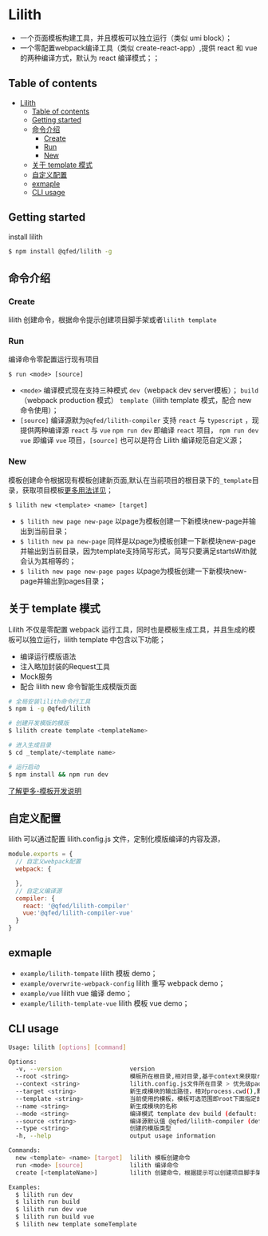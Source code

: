 # Lilith

- 一个页面模板构建工具，并且模板可以独立运行（类似 umi block）；
- 一个零配置webpack编译工具（类似 create-react-app）,提供 react 和 vue 的两种编译方式，默认为 react 编译模式；；

## Table of contents

- [Lilith](#lilith)
  - [Table of contents](#table-of-contents)
  - [Getting started](#getting-started)
  - [命令介绍](#%e5%91%bd%e4%bb%a4%e4%bb%8b%e7%bb%8d)
    - [Create](#create)
    - [Run](#run)
    - [New](#new)
  - [关于 template 模式](#%e5%85%b3%e4%ba%8e-template-%e6%a8%a1%e5%bc%8f)
  - [自定义配置](#%e8%87%aa%e5%ae%9a%e4%b9%89%e9%85%8d%e7%bd%ae)
  - [exmaple](#exmaple)
  - [CLI usage](#cli-usage)
  
## Getting started

install lilith

```bash
$ npm install @qfed/lilith -g
```

## 命令介绍

### Create

lilith 创建命令，根据命令提示创建项目脚手架或者`lilith template`


### Run 

编译命令零配置运行现有项目

`$ run <mode> [source]`   

- `<mode>` 编译模式现在支持三种模式 `dev`（webpack dev server模板）； `build`（webpack production 模式） `template`（lilith template 模式，配合 new 命令使用）；
- `[source]` 编译源默为`@qfed/lilith-compiler` 支持 `react` 与 `typescript` ，现提供两种编译源 `react` 与 `vue` `npm run dev` 即编译 `react` 项目， `npm run dev vue` 即编译 `vue` 项目，`[source]` 也可以是符合 Lilith 编译规范自定义源；



### New

模板创建命令根据现有模板创建新页面,默认在当前项目的根目录下的`_template`目录，获取项目模板[更多用法详见](https://github.com/advence-liz/quickly-template)；

`$ lilith new <template> <name> [target]`

- `$ lilith new page new-page` 以page为模板创建一下新模块new-page并输出到当前目录；
- `$ lilith new pa new-page` 同样是以page为模板创建一下新模块new-page并输出到当前目录，因为template支持简写形式，简写只要满足startsWith就会认为其相等的；
- `$ lilith new page new-page pages` 以page为模板创建一下新模块new-page并输出到pages目录；

## 关于 template 模式

Lilith 不仅是零配置 webpack 运行工具，同时也是模板生成工具，并且生成的模板可以独立运行，lilith template 中包含以下功能；
  - 编译运行模版语法
  - 注入略加封装的Request工具
  - Mock服务
  - 配合 lilith new 命令智能生成模版页面

```bash
# 全局安装lilith命令行工具
$ npm i -g @qfed/lilith 

# 创建开发模版的模版
$ lilith create template <templateName> 

# 进入生成目录
$ cd _template/<template name>

# 运行启动
$ npm install && npm run dev
```

[了解更多-模板开发说明](./packages/lilith-cli/_template/template/README.md)


## 自定义配置

lilith 可以通过配置 lilith.config.js 文件，定制化模版编译的内容及源，

```javascript
module.exports = {
  // 自定义webpack配置
  webpack: {

  },
  // 自定义编译源
  compiler: {
    react: '@qfed/lilith-compiler'
    vue:'@qfed/lilith-compiler-vue'
  }
}
```

## exmaple

- `example/lilith-tempate` lilith 模板 demo；
- `example/overwrite-webpack-config` lilith 重写 webpack demo；
- `example/vue` lilith vue 编译 demo；
- `example/lilith-template-vue` lilith 模板 vue demo；


## CLI usage

```bash
Usage: lilith [options] [command]

Options:
  -v, --version                   version
  --root <string>                 模板所在根目录,相对目录,基于context来获取root的绝对路径，默认值"_template" (default: "_template")
  --context <string>              lilith.config.js文件所在目录 > 优先级package.json所在目录 > process.cwd() (default: process.cwd())
  --target <string>               新生成模块的输出路径，相对process.cwd(),默认"." (default: ".")
  --template <string>             当前使用的模板，模板可选范围即root下面指定的模板，支持简写即当前有模板page那么p,pa,pag等效
  --name <string>                 新生成模块的名称
  --mode <string>                 编译模式 template dev build (default: "dev")
  --source <string>               编译源默认值 @qfed/lilith-compiler (default: "@qfed/lilith-compiler")
  --type <string>                 创建的模版类型
  -h, --help                      output usage information

Commands:
  new <template> <name> [target]  lilith 模板创建命令
  run <mode> [source]             lilith 编译命令
  create [<templateName>]         lilith 创建命令，根据提示可以创建项目脚手架或者lilith模板

Examples:
  $ lilith run dev
  $ lilith run build
  $ lilith run dev vue
  $ lilith run build vue
  $ lilith new template someTemplate
```  
